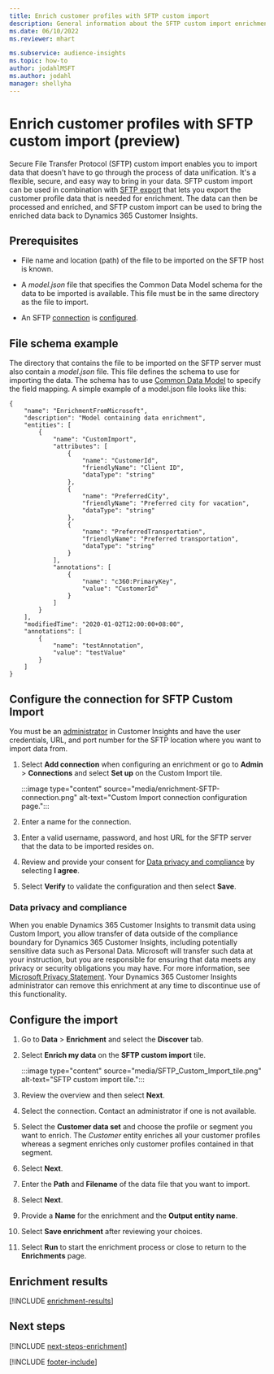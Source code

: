 ```yaml
---
title: Enrich customer profiles with SFTP custom import
description: General information about the SFTP custom import enrichment.
ms.date: 06/10/2022
ms.reviewer: mhart

ms.subservice: audience-insights
ms.topic: how-to
author: jodahlMSFT
ms.author: jodahl
manager: shellyha
---
```


# Enrich customer profiles with SFTP custom import (preview)

Secure File Transfer Protocol (SFTP) custom import enables you to import data that doesn't have to go through the process of data unification. It's a flexible, secure, and easy way to bring in your data. SFTP custom import can be used in combination with [SFTP export](export-sftp.md) that lets you export the customer profile data that is needed for enrichment. The data can then be processed and enriched, and SFTP custom import can be used to bring the enriched data back to Dynamics 365 Customer Insights.

## Prerequisites

- File name and location (path) of the file to be imported on the SFTP host is known.

- A *model.json* file that specifies the Common Data Model schema for the data to be imported is available. This file must be in the same directory as the file to import.

- An SFTP [connection](connections.md) is [configured](#configure-the-connection-for-sftp-custom-import).

## File schema example

The directory that contains the file to be imported on the SFTP server must also contain a *model.json* file. This file defines the schema to use for importing the data. The schema has to use [Common Data Model](/common-data-model/) to specify the field mapping. A simple example of a model.json file looks like this:

```
{
	"name": "EnrichmentFromMicrosoft",
	"description": "Model containing data enrichment",
	"entities": [
		{
			"name": "CustomImport",
			"attributes": [
				{
					"name": "CustomerId",
					"friendlyName": "Client ID",
					"dataType": "string"
				},
				{
					"name": "PreferredCity",
					"friendlyName": "Preferred city for vacation",
					"dataType": "string"
				},
				{
					"name": "PreferredTransportation",
					"friendlyName": "Preferred transportation",
					"dataType": "string"
				}
			],
			"annotations": [
				{
					"name": "c360:PrimaryKey",
					"value": "CustomerId"
				}
			]
		}
	],
	"modifiedTime": "2020-01-02T12:00:00+08:00",
	"annotations": [
		{
			"name": "testAnnotation",
			"value": "testValue"
		}
	]
}
```

## Configure the connection for SFTP Custom Import

You must be an [administrator](permissions.md#admin) in Customer Insights and have the user credentials, URL, and port number for the SFTP location where you want to import data from.

1. Select **Add connection** when configuring an enrichment or go to **Admin** > **Connections** and select **Set up** on the Custom Import tile.

   :::image type="content" source="media/enrichment-SFTP-connection.png" alt-text="Custom Import connection configuration page.":::

1. Enter a name for the connection.

1. Enter a valid username, password, and host URL for the SFTP server that the data to be imported resides on.

1. Review and provide your consent for [Data privacy and compliance](#data-privacy-and-compliance) by selecting **I agree**.

1. Select **Verify** to validate the configuration and then select **Save**.

### Data privacy and compliance

When you enable Dynamics 365 Customer Insights to transmit data using Custom Import, you allow transfer of data outside of the compliance boundary for Dynamics 365 Customer Insights, including potentially sensitive data such as Personal Data. Microsoft will transfer such data at your instruction, but you are responsible for ensuring that data meets any privacy or security obligations you may have. For more information, see [Microsoft Privacy Statement](https://go.microsoft.com/fwlink/?linkid=396732).
Your Dynamics 365 Customer Insights administrator can remove this enrichment at any time to discontinue use of this functionality.

## Configure the import

1. Go to **Data** > **Enrichment** and select the **Discover** tab.

1. Select **Enrich my data** on the **SFTP custom import** tile.

   :::image type="content" source="media/SFTP_Custom_Import_tile.png" alt-text="SFTP custom import tile.":::

1. Review the overview and then select **Next**.

1. Select the connection. Contact an administrator if one is not available.

1. Select the **Customer data set** and choose the profile or segment you want to enrich. The *Customer* entity enriches all your customer profiles whereas a segment enriches only customer profiles contained in that segment.

1. Select **Next**.

1. Enter the **Path** and **Filename** of the data file that you want to import.

1. Select **Next**.

1. Provide a **Name** for the enrichment and the **Output entity name**.

1. Select **Save enrichment** after reviewing your choices.

1. Select **Run** to start the enrichment process or close to return to the **Enrichments** page.

## Enrichment results

[!INCLUDE [enrichment-results](includes/enrichment-results.md)]

## Next steps

[!INCLUDE [next-steps-enrichment](includes/next-steps-enrichment.md)]

[!INCLUDE [footer-include](includes/footer-banner.md)]
